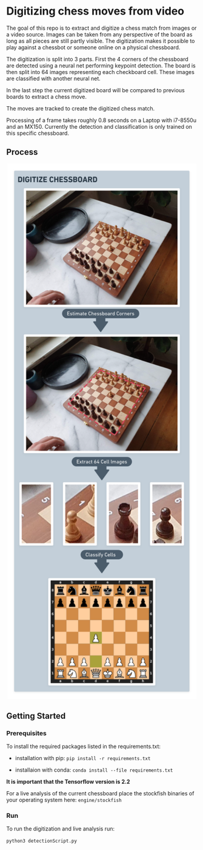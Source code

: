 # Digitizing chess moves from video

The goal of this repo is to extract and digitize a chess match from images or a video source. Images can be taken from any perspective of the board as long as all pieces are still partly visible. The digitization makes it possible to play against a chessbot or someone online on a physical chessboard.

The digitization is split into 3 parts. First the 4 corners of the chessboard are detected using a neural net performing keypoint detection. The board is then split into 64 images representing each checkboard cell. These images are classified with another neural net.

In the last step the current digitized board will be compared to previous boards to extract a chess move.

The moves are tracked to create the digitized chess match.

Processing of a frame takes roughly 0.8 seconds on a Laptop with i7-8550u and an MX150. Currently the detection and classification is only trained on this specific chessboard.
## Process  

<div style="text-align:center">
<img src="docs/process.png" width="500">
</div>

## Getting Started
### Prerequisites

To install the required packages listed in the requirements.txt:

- installation with pip:
    `pip install -r requirements.txt`

- installaion with conda:
    `conda install --file requirements.txt`

**It is important that the Tensorflow version is 2.2**

For a live analysis of the current chessboard place the stockfish binaries of your operating system here: `engine/stockfish`
### Run

To run the digitization and live analysis run:

`python3 detectionScript.py`